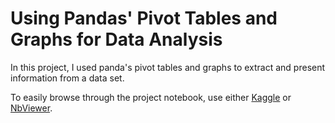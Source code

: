 # Using Pandas' Pivot Tables and Graphs for Data Analysis

In this project, I used panda's pivot tables and graphs to extract and present information from a data&nbsp;set.

To easily browse through the project notebook, use either [Kaggle](https://www.kaggle.com/shambhavithakur/pivot-tables-graphs-data-analysis) or [NbViewer](https://nbviewer.jupyter.org/github/shambhavithakur/pivot-tables-graphs-data-analysis/blob/master/pivot-tables-graphs-data-analysis.ipynb).
